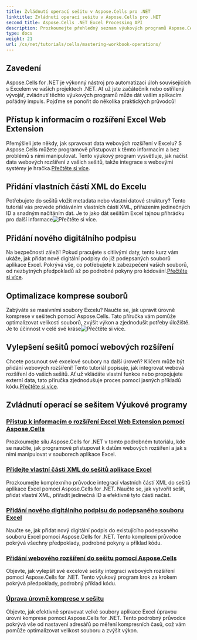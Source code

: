 ```yaml
---
title: Zvládnutí operací sešitu v Aspose.Cells pro .NET
linktitle: Zvládnutí operací sešitu v Aspose.Cells pro .NET
second_title: Aspose.Cells .NET Excel Processing API
description: Prozkoumejte přehledný seznam výukových programů Aspose.Cells for .NET, včetně průvodců pro přístup k datům webových rozšíření, přidávání digitálních podpisů a úpravu úrovní komprese.
type: docs
weight: 21
url: /cs/net/tutorials/cells/mastering-workbook-operations/
---
```

## Zavedení

Aspose.Cells for .NET je výkonný nástroj pro automatizaci úloh souvisejících s Excelem ve vašich projektech .NET. Ať už jste začátečník nebo ostřílený vývojář, zvládnutí těchto výukových programů může dát vašim aplikacím pořádný impuls. Pojďme se ponořit do několika praktických průvodců!  

## Přístup k informacím o rozšíření Excel Web Extension  

Přemýšleli jste někdy, jak spravovat data webových rozšíření v Excelu? S Aspose.Cells můžete programově přistupovat k těmto informacím a bez problémů s nimi manipulovat. Tento výukový program vysvětluje, jak načíst data webových rozšíření z vašich sešitů, takže integrace s webovými systémy je hračka.[Přečtěte si více](./accessing-excel-web-extension-information/).  

## Přidání vlastních částí XML do Excelu  

 Potřebujete do sešitů vložit metadata nebo vlastní datové struktury? Tento tutoriál vás provede přidáváním vlastních částí XML, přiřazením jedinečných ID a snadným načítáním dat. Je to jako dát sešitům Excel tajnou přihrádku pro další informace![Přečtěte si více](./add-custom-xml-parts/).  

## Přidání nového digitálního podpisu  

 Na bezpečnosti záleží! Pokud pracujete s citlivými daty, tento kurz vám ukáže, jak přidat nové digitální podpisy do již podepsaných souborů aplikace Excel. Pokrývá vše, co potřebujete k zabezpečení vašich souborů, od nezbytných předpokladů až po podrobné pokyny pro kódování.[Přečtěte si více](./adding-new-digital-signature-to-signed-excel-file/).  

## Optimalizace komprese souborů  

Zabýváte se masivními soubory Excelu? Naučte se, jak upravit úrovně komprese v sešitech pomocí Aspose.Cells. Tato příručka vám pomůže optimalizovat velikosti souborů, zvýšit výkon a zjednodušit potřeby úložiště. Je to účinnost v celé své kráse![Přečtěte si více](./adjusting-compression-level/). 
 
## Vylepšení sešitů pomocí webových rozšíření  

 Chcete posunout své excelové soubory na další úroveň? Klíčem může být přidání webových rozšíření! Tento tutoriál popisuje, jak integrovat webová rozšíření do vašich sešitů. Ať už vkládáte vlastní funkce nebo propojujete externí data, tato příručka zjednodušuje proces pomocí jasných příkladů kódu.[Přečtěte si více](./adding-web-extension/).  

## Zvládnutí operací se sešitem Výukové programy
### [Přístup k informacím o rozšíření Excel Web Extension pomocí Aspose.Cells](./accessing-excel-web-extension-information/)
Prozkoumejte sílu Aspose.Cells for .NET v tomto podrobném tutoriálu, kde se naučíte, jak programově přistupovat k datům webových rozšíření a jak s nimi manipulovat v souborech aplikace Excel.
### [Přidejte vlastní části XML do sešitů aplikace Excel](./add-custom-xml-parts/)
Prozkoumejte komplexního průvodce integrací vlastních částí XML do sešitů aplikace Excel pomocí Aspose.Cells for .NET. Naučte se, jak vytvořit sešit, přidat vlastní XML, přiřadit jedinečná ID a efektivně tyto části načíst.
### [Přidání nového digitálního podpisu do podepsaného souboru Excel](./adding-new-digital-signature-to-signed-excel-file/)
Naučte se, jak přidat nový digitální podpis do existujícího podepsaného souboru Excel pomocí Aspose.Cells for .NET. Tento komplexní průvodce pokrývá všechny předpoklady, podrobné pokyny a příklad kódu.
### [Přidání webového rozšíření do sešitu pomocí Aspose.Cells](./adding-web-extension/)
Objevte, jak vylepšit své excelové sešity integrací webových rozšíření pomocí Aspose.Cells for .NET. Tento výukový program krok za krokem pokrývá předpoklady, podrobný příklad kódu.
### [Úprava úrovně komprese v sešitu](./adjusting-compression-level/)
Objevte, jak efektivně spravovat velké soubory aplikace Excel úpravou úrovní komprese pomocí Aspose.Cells for .NET. Tento podrobný průvodce pokrývá vše od nastavení adresářů po měření kompresních časů, což vám pomůže optimalizovat velikost souboru a zvýšit výkon.